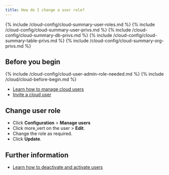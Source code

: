 ```yaml
---
title: How do I change a user role?
---
```


{% include /cloud-config/cloud-summary-user-roles.md %}
{% include /cloud-config/cloud-summary-user-privs.md %}
{% include /cloud-config/cloud-summary-db-privs.md %}
{% include /cloud-config/cloud-summary-table-privs.md %}
{% include /cloud-config/cloud-summary-org-privs.md %}

## Before you begin

{% include /cloud-config/cloud-user-admin-role-needed.md %}
{% include /cloud/cloud-before-begin.md %}
* [Learn how to manage cloud users](/cloud/cloud-configuration/cloud-users-manage)
* [Invite a cloud user](/cloud/cloud-configuration/cloud-user-invite)

## Change user role

* Click **Configuration** > **Manage users**
* Click <span class="material-icons">more_vert</span> on the user > **Edit**.
* Change the role as required.
* Click **Update**.

## Further information

* [Learn how to deactivate and activate users](/cloud/cloud-configuration/cloud-user-deactivate)
